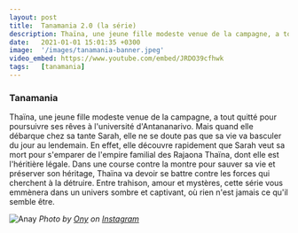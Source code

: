 ```yaml
---
layout: post
title:  Tanamania 2.0 (la série)
description: Thaïna, une jeune fille modeste venue de la campagne, a tout quitté pour poursuivre ses rêves à l'université d'Antananarivo. Mais quand elle débarque chez sa tante Sarah, elle ne se doute pas que sa vie va basculer du jour au lendemain...
date:   2021-01-01 15:01:35 +0300
image:  '/images/tanamania-banner.jpeg'
video_embed: https://www.youtube.com/embed/JRDO39cfhwk
tags:   [tanamania]
---
```


### Tanamania

Thaïna, une jeune fille modeste venue de la campagne, a tout quitté pour poursuivre ses rêves à l'université d'Antananarivo. Mais quand elle débarque chez sa tante Sarah, elle ne se doute pas que sa vie va basculer du jour au lendemain. En effet, elle découvre rapidement que Sarah veut sa mort pour s'emparer de l'empire familial des Rajaona Thaïna, dont elle est l'héritière légale. Dans une course contre la montre pour sauver sa vie et préserver son héritage, Thaïna va devoir se battre contre les forces qui cherchent à la détruire. Entre trahison, amour et mystères, cette série vous emmènera dans un univers sombre et captivant, où rien n'est jamais ce qu'il semble être.


![Anay]({{site.baseurl}}/images/tanamania-banner.jpeg)
*Photo by [Ony](https://www.facebook.com/ony.andriananantany) on [Instagram](https://www.instagram.com/sary.comfilms/)*
